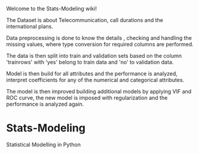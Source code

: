Welcome to the Stats-Modeling wiki!

The Dataset is about Telecommunication, call durations and the international plans.

Data preprocessing is done to know the details , checking and handling the missing values, where type conversion for required columns are performed.

The data is then split into train and validation sets based on the column 'trainrows' with 'yes' belong to train data and 'no' to validation data.

Model is then build for all attributes and the performance is analyzed, interpret coefficients for any of the numerical and categorical attributes.

The model is then improved building additional models by applying VIF and ROC curve, the new model is imposed with regularization and the performance is analyzed again.

# Stats-Modeling
Statistical Modelling in Python
